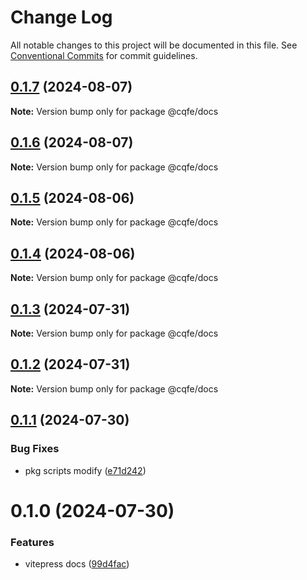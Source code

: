 # Change Log

All notable changes to this project will be documented in this file.
See [Conventional Commits](https://conventionalcommits.org) for commit guidelines.

## [0.1.7](https://github.com/leoDreamer/llleo/compare/@cqfe/docs@0.1.6...@cqfe/docs@0.1.7) (2024-08-07)

**Note:** Version bump only for package @cqfe/docs





## [0.1.6](https://github.com/leoDreamer/llleo/compare/@cqfe/docs@0.1.5...@cqfe/docs@0.1.6) (2024-08-07)

**Note:** Version bump only for package @cqfe/docs





## [0.1.5](https://github.com/leoDreamer/llleo/compare/@cqfe/docs@0.1.4...@cqfe/docs@0.1.5) (2024-08-06)

**Note:** Version bump only for package @cqfe/docs





## [0.1.4](https://github.com/leoDreamer/llleo/compare/@cqfe/docs@0.1.1...@cqfe/docs@0.1.4) (2024-08-06)

**Note:** Version bump only for package @cqfe/docs





## [0.1.3](https://github.com/leoDreamer/llleo/compare/@cqfe/docs@0.1.1...@cqfe/docs@0.1.3) (2024-07-31)

**Note:** Version bump only for package @cqfe/docs





## [0.1.2](https://github.com/leoDreamer/llleo/compare/@cqfe/docs@0.1.1...@cqfe/docs@0.1.2) (2024-07-31)

**Note:** Version bump only for package @cqfe/docs





## [0.1.1](https://github.com/leoDreamer/llleo/compare/@cqfe/docs@0.1.0...@cqfe/docs@0.1.1) (2024-07-30)


### Bug Fixes

* pkg scripts modify ([e71d242](https://github.com/leoDreamer/llleo/commit/e71d242779e2d4211e6d88377533523b83338563))





# 0.1.0 (2024-07-30)


### Features

* vitepress docs ([99d4fac](https://github.com/leoDreamer/llleo/commit/99d4fac7c0485563292a41abbc00c598acec9c61))
